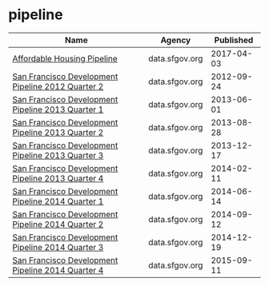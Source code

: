 # pipeline

Name | Agency | Published
---- | ---- | ---------
[Affordable Housing Pipeline](../socrata/aaxw-2cb8.md) | data.sfgov.org | 2017-04-03
[San Francisco Development Pipeline 2012 Quarter 2](../socrata/ugxk-ztb8.md) | data.sfgov.org | 2012-09-24
[San Francisco Development Pipeline 2013 Quarter 1](../socrata/bime-puj8.md) | data.sfgov.org | 2013-06-01
[San Francisco Development Pipeline 2013 Quarter 2](../socrata/evrp-pcmc.md) | data.sfgov.org | 2013-08-28
[San Francisco Development Pipeline 2013 Quarter 3](../socrata/hxup-t2n6.md) | data.sfgov.org | 2013-12-17
[San Francisco Development Pipeline 2013 Quarter 4](../socrata/ep85-j8df.md) | data.sfgov.org | 2014-02-11
[San Francisco Development Pipeline 2014 Quarter 1](../socrata/g383-7xmf.md) | data.sfgov.org | 2014-06-14
[San Francisco Development Pipeline 2014 Quarter 2](../socrata/fv2q-qaux.md) | data.sfgov.org | 2014-09-12
[San Francisco Development Pipeline 2014 Quarter 3](../socrata/n5ik-nmm3.md) | data.sfgov.org | 2014-12-19
[San Francisco Development Pipeline 2014 Quarter 4](../socrata/858q-nwrm.md) | data.sfgov.org | 2015-09-11

